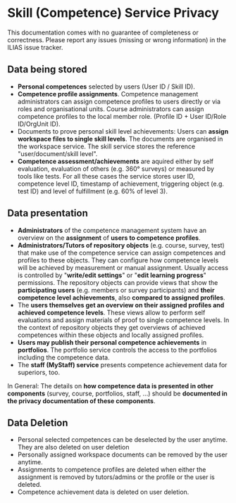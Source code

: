 # Skill (Competence) Service Privacy

This documentation comes with no guarantee of completeness or correctness. Please report any issues (missing or wrong information) in the ILIAS issue tracker.

## Data being stored

- **Personal competences** selected by users (User ID / Skill ID).
- **Competence profile assignments**. Competence management administrators can assign competence profiles to users directly or via roles and organisational units. Course administrators can assign competence profiles to the local member role. (Profile ID + User ID/Role ID/OrgUnit ID).
- Documents to prove personal skill level achievements: Users can **assign workspace files to single skill levels**. The documents are organised in the workspace service. The skill service stores the reference "user/document/skill level".
- **Competence assessment/achievements** are aquired either by self evaluation, evaluation of others (e.g. 360° surveys) or measured by tools like tests. For all these cases the service stores user ID, competence level ID, timestamp of achievement, triggering object (e.g. test ID) and level of fulfillment (e.g. 60% of level 3).


## Data presentation

- **Administrators** of the competence management system have an overview on the **assignment** of **users to competence profiles**.
- **Administrators/Tutors of repository objects** (e.g. course, survey, test) that make use of the competence service can assign competences and profiles to these objects. They can configure how competence levels will be achieved by measurement or manual assignment. Usually access is controlled by "**write/edit settings**" or "**edit learning progress**" permissions. The repository objects can provide views that show the **participating users** (e.g. members or survey participants) and **their competence level achievements**, also **compared to assigned profiles**.
- The **users themselves get an overview on their assigned profiles and achieved competence levels**. These views allow to perform self evaluations and assign materials of proof to single competence levels. In the context of repository objects they get overviews of achieved competences within these objects and locally assigned profiles.
- **Users may publish their personal competence achievements** in **portfolios**. The portfolio service controls the access to the portfolios including the competence data.
- The **staff (MyStaff) service** presents competence achievement data for superiors, too.

In General: The details on **how competence data is presented in other components** (survey, course, portfolios, staff, ...) should be **documented in the privacy documentation of these components**.

## Data Deletion

- Personal selected competences can be deselected by the user anytime. They are also deleted on user deletion
- Personally assigned workspace documents can be removed by the user anytime.
- Assignments to competence profiles are deleted when either the assignment is removed by tutors/admins or the profile or the user is deleted.
- Competence achievement data is deleted on user deletion.